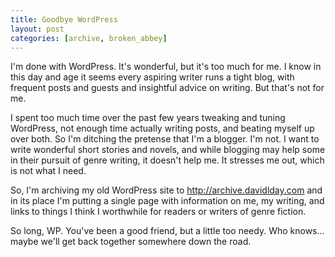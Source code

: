 ```yaml
---
title: Goodbye WordPress
layout: post
categories: [archive, broken_abbey]
---
```

I'm done with WordPress. It's wonderful, but it's too much for me. I
know in this day and age it seems every aspiring writer runs a tight
blog, with frequent posts and guests and insightful advice on writing.
But that's not for me.

I spent too much time over the past few years tweaking and tuning
WordPress, not enough time actually writing posts, and beating myself up
over both. So I'm ditching the pretense that I'm a blogger. I'm not. I
want to write wonderful short stories and novels, and while blogging may
help some in their pursuit of genre writing, it doesn't help me. It
stresses me out, which is not what I need.

So, I'm archiving my old WordPress site to http://archive.davidlday.com
and in its place I'm putting a single page with information on me, my
writing, and links to things I think I worthwhile for readers or writers
of genre fiction.

So long, WP. You've been a good friend, but a little too needy. Who
knows... maybe we'll get back together somewhere down the road.
